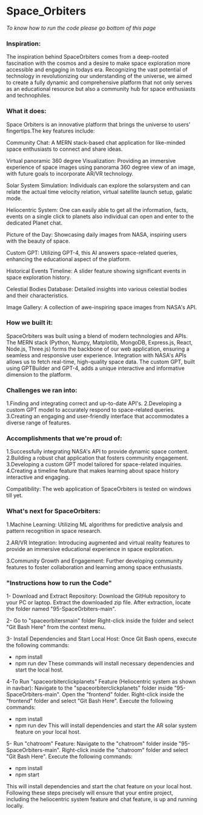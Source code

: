 # Space_Orbiters

*To know how to run the code please go bottom of this page* 

### Inspiration:
The inspiration behind SpaceOrbiters comes from a deep-rooted fascination with the cosmos and a desire to make space exploration more accessible and engaging in todays era. Recognizing the vast potential of technology in revolutionizing our understanding of the universe, we aimed to create a fully dynamic and comprehensive platform that not only serves as an educational resource but also a community hub for space enthusiasts and technophiles.

### What it does:
Space Orbiters is an innovative platform that brings the universe to users' fingertips.The key features include:

Community Chat: A MERN stack-based chat application for like-minded space enthusiasts to connect and share ideas.

Virtual panoramic 360 degree Visualization: Providing an immersive experience of space images using panorama 360 degree view of an image, with future goals to incorporate AR/VR technology.

Solar System Simulation: Individuals can explore the solarsystem and can relate the actual time velocity relation, virtual satellite  launch setup, galatic mode.

Heliocentric System: One can easily able to get all the information, facts, events on a single click to planets also individual can open and enter to the dedicated Planet chat.

Picture of the Day: Showcasing daily images from NASA, inspiring users with the beauty of space.

Custom GPT: Utilizing GPT-4, this AI answers space-related queries, enhancing the educational aspect of the platform.

Historical Events Timeline: A slider feature showing significant events in space exploration history.

Celestial Bodies Database: Detailed insights into various celestial bodies and their characteristics.

Image Gallery: A collection of awe-inspiring space images from NASA's API.

### How we built it:
SpaceOrbiters was built using a blend of modern technologies and APIs. The MERN stack (Python, Numpy, Matplotlib, MongoDB, Express.js, React, Node.js, Three.js) forms the backbone of our web application, ensuring a seamless and responsive user experience. Integration with NASA's APIs allows us to fetch real-time, high-quality space data. The custom GPT, built using GPTBuilder and GPT-4, adds a unique interactive and informative dimension to the platform.

### Challenges we ran into:
1.Finding and integrating correct and up-to-date API's.
2.Developing a custom GPT model to accurately respond to space-related queries.
3.Creating an engaging and user-friendly interface that accommodates a diverse range of features.

### Accomplishments that we're proud of:
1.Successfully integrating NASA's API to provide dynamic space content.
2.Building a robust chat application that fosters community engagement.
3.Developing a custom GPT model tailored for space-related inquiries.
4.Creating a timeline feature that makes learning about space history interactive and engaging.

Compatibility: The web application of SpaceOrbiters is tested on windows till yet.

### What's next for SpaceOrbiters:
1.Machine Learning: Utilizing ML algorithms for predictive analysis and pattern recognition in space research.

2.AR/VR Integration: Introducing augmented and virtual reality features to provide an immersive educational experience in space exploration.

3.Community Growth and Engagement: Further developing community features to foster collaboration and learning among space enthusiasts.


### "Instructions how to run the Code"

1- Download and Extract Repository:
Download the GitHub repository to your PC or laptop.
Extract the downloaded zip file.
After extraction, locate the folder named "95-SpaceOrbiters-main".

2- Go to "spaceorbitersmain" folder
Right-click inside the folder and select "Git Bash Here" from the context menu.

3- Install Dependencies and Start Local Host:
Once Git Bash opens, execute the following commands:
-   npm install
-   npm run dev
These commands will install necessary dependencies and start the local host.

4-To Run "spaceorbiterclickplanets" Feature (Heliocentric system as shown in navbar):
Navigate to the "spaceorbiterclickplanets" folder inside "95-SpaceOrbiters-main".
Open the "frontend" folder.
Right-click inside the "frontend" folder and select "Git Bash Here".
Execute the following commands:
-   npm install
-   npm run dev
This will install dependencies and start the AR solar system feature on your local host.

5- Run "chatroom" Feature:
Navigate to the "chatroom" folder inside "95-SpaceOrbiters-main".
Right-click inside the "chatroom" folder and select "Git Bash Here".
Execute the following commands:
-   npm install
-   npm start

This will install dependencies and start the chat feature on your local host.
Following these steps precisely will ensure that your entire project, including the heliocentric system feature and chat feature, is up and running locally.
